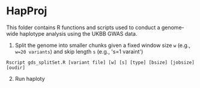 # HapProj

This folder contains R functions and scripts used to conduct a genome-wide haplotype analysis using the UKBB GWAS data. 


1. Split the genome into smaller chunks given a fixed window size `w` (e.g., `w=20 variants`) and skip length `s` (e.g., 's=1 varaint') 
 

```
Rscript gds_splitSet.R [variant file] [w] [s] [type] [bsize] [jobsize] [oudir]
```   



2. Run haploty
